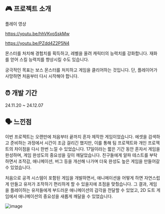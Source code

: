 ## 🎮 프로젝트 소개

플레이 영상

https://youtu.be/hhVKvoSskMw

https://youtu.be/PZdd4Z2P5N4

몬스터를 처치해 경험치를 획득하고, 레벨을 올려 캐릭터의 능력치를 강화합니다.
재화를 얻어 스킬 능력치를 향상시킬 수도 있습니다.

궁극적인 목표는 보스 몬스터를 처치하고 게임을 클리어하는 것입니다.
단, 플레이어가 사망하면 처음부터 다시 시작해야 합니다.

## ⏰ 개발 기간

24.11.20 ~ 24.12.07

## 🗣️ 느낀점

이번 프로젝트는 오랜만에 처음부터 끝까지 혼자 제작한 게임이었습니다. 에셋을 검색하고 준비하는 과정에서 시간이 조금 걸리긴 했지만, 이를 통해 팀 프로젝트와 개인 프로젝트의 차이점을 다시 한번 느낄 수 있었습니다. 17일이라는 짧은 기간 동안 혼자서 게임을 완성하며, 게임 완성도의 중요성을 깊이 깨달았습니다. 친구들에게 알파 테스트를 부탁하면서 조작감, 애니메이션, 버그 등을 개선해 나가며 더욱 완성도 높은 게임을 만들어갈 수 있었습니다.

처음으로 공격 시스템이 포함된 게임을 개발하면서, 애니메이션을 어떻게 하면 자연스럽게 만들고 유저가 조작하기 편리하게 할 수 있을지에 초점을 맞췄습니다. 그 결과, 게임을 플레이하는 유저들에게 부드러운 애니메이션의 감각을 전달할 수 있었고, 2D 도트 게임에서 애니메이션의 중요성을 새롭게 깨달을 수 있었습니다.

![image](https://github.com/user-attachments/assets/daefeb13-567f-47d4-a36e-6c1a57e94169)
